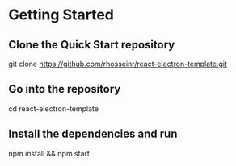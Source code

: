 # Getting Started

## Clone the Quick Start repository
git clone https://github.com/rhosseinr/react-electron-template.git
## Go into the repository
cd react-electron-template
## Install the dependencies and run
npm install && npm start

